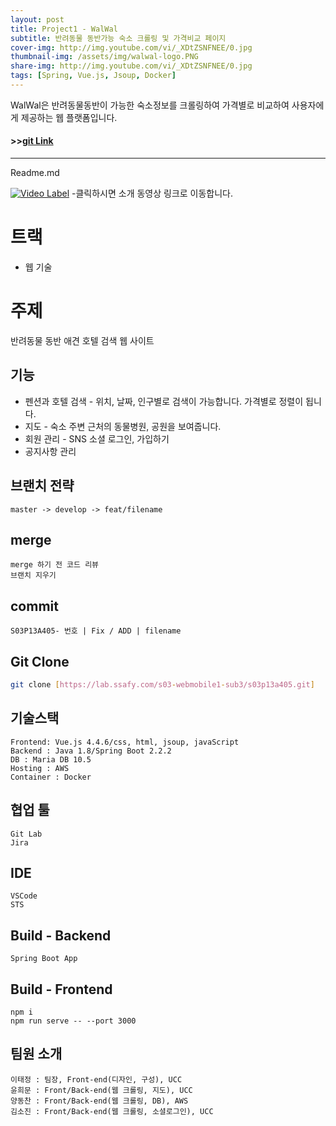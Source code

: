 ```yaml
---
layout: post
title: Project1 - WalWal
subtitle: 반려동물 동반가능 숙소 크롤링 및 가격비교 페이지 
cover-img: http://img.youtube.com/vi/_XDtZSNFNEE/0.jpg
thumbnail-img: /assets/img/walwal-logo.PNG
share-img: http://img.youtube.com/vi/_XDtZSNFNEE/0.jpg
tags: [Spring, Vue.js, Jsoup, Docker]
---
```


WalWal은 반려동물동반이 가능한 숙소정보를 크롤링하여 가격별로 비교하여 사용자에게 제공하는 웹 플랫폼입니다.  

#### >>[git Link](https://github.com/YoonHeeMoon/walwalProject)

---
Readme.md  

[![Video Label](http://img.youtube.com/vi/_XDtZSNFNEE/0.jpg)](https://youtu.be/_XDtZSNFNEE?t=58)
-클릭하시면 소개 동영상 링크로 이동합니다.

# 트랙 
- 웹 기술

# 주제
반려동물 동반 애견 호텔 검색 웹 사이트

## 기능

- 펜션과 호텔 검색 - 위치, 날짜, 인구별로 검색이 가능합니다. 가격별로 정렬이 됩니다.
- 지도 - 숙소 주변 근처의 동물병원, 공원을 보여줍니다.
- 회원 관리 -  SNS 소셜 로그인, 가입하기
- 공지사항 관리

## 브랜치 전략
```
master -> develop -> feat/filename
```

## merge
```
merge 하기 전 코드 리뷰
브랜치 지우기
```

## commit
```
S03P13A405- 번호 | Fix / ADD | filename
```

## Git Clone

```bash
git clone [https://lab.ssafy.com/s03-webmobile1-sub3/s03p13a405.git]
```

## 기술스택

```
Frontend: Vue.js 4.4.6/css, html, jsoup, javaScript
Backend : Java 1.8/Spring Boot 2.2.2
DB : Maria DB 10.5
Hosting : AWS
Container : Docker
```

## 협업 툴
```
Git Lab
Jira
```

## IDE
```
VSCode
STS
```

## Build - Backend
```
Spring Boot App
```
## Build - Frontend
```
npm i
npm run serve -- --port 3000
```

## 팀원 소개
```
이태정 : 팀장, Front-end(디자인, 구성), UCC
윤희문 : Front/Back-end(웹 크롤링, 지도), UCC
양동찬 : Front/Back-end(웹 크롤링, DB), AWS
김소진 : Front/Back-end(웹 크롤링, 소셜로그인), UCC
```

